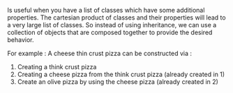 
Is useful when you have a list of classes which have some additional properties.
The cartesian product of classes and their properties will lead to a very large list of classes.
So instead of using inheritance, we can use a collection of objects 
that are composed together to provide the desired behavior. 

For example : A cheese thin crust pizza can be constructed via :

1. Creating a think crust pizza
2. Creating a cheese pizza from the think crust pizza (already created in 1)
3. Create an olive pizza by using the cheese pizza (already created in 2)


